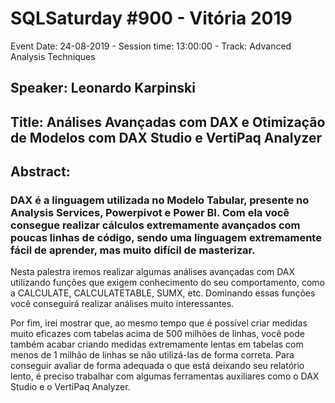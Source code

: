 # SQLSaturday #900 - Vitória 2019
Event Date: 24-08-2019 - Session time: 13:00:00 - Track: Advanced Analysis Techniques
## Speaker: Leonardo Karpinski
## Title: Análises Avançadas com DAX e Otimização de Modelos com DAX Studio e VertiPaq Analyzer
## Abstract:
### DAX é a linguagem utilizada no Modelo Tabular, presente no Analysis Services, Powerpivot e Power BI. Com ela você consegue realizar cálculos extremamente avançados com poucas linhas de código, sendo uma linguagem extremamente fácil de aprender, mas muito difícil de masterizar. 

Nesta palestra iremos realizar algumas análises avançadas com DAX utilizando funções que exigem conhecimento do seu comportamento, como a CALCULATE, CALCULATETABLE, SUMX, etc. Dominando essas funções você conseguirá realizar análises muito interessantes.

Por fim, irei mostrar que, ao mesmo tempo que é possível criar medidas muito eficazes com tabelas acima de 500 milhões de linhas, você pode também acabar criando medidas extremamente lentas em tabelas com menos de 1 milhão de linhas se não utilizá-las de forma correta. Para conseguir avaliar de forma adequada o que está deixando seu relatório lento, é preciso trabalhar com algumas ferramentas auxiliares como o DAX Studio e o VertiPaq Analyzer.
